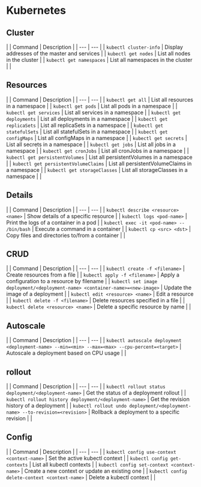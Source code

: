 # Kubernetes

## Cluster
|
| Command | Description |
| --- | --- | 
| `kubectl cluster-info` | Display addresses of the master and services |
| `kubectl get nodes` | List all nodes in the cluster |
| `kubectl get namespaces` | List all namespaces in the cluster |
|
## Resources
|
| Command | Description |
| --- | --- | 
| `kubectl get all` | List all resources in a namespace |
| `kubectl get pods` | List all pods in a namespace |
| `kubectl get services` | List all services in a namespace |
| `kubectl get deployments` | List all deployments in a namespace |
| `kubectl get replicaSets` | List all replicaSets in a namespace |
| `kubectl get statefulSets` | List all statefulSets in a namespace |
| `kubectl get configMaps` | List all configMaps in a namespace |
| `kubectl get secrets` | List all secrets in a namespace |
| `kubectl get jobs` | List all jobs in a namespace |
| `kubectl get cronJobs` | List all cronJobs in a namespace |
| `kubectl get persistentVolumes` | List all persistentVolumes in a namespace |
| `kubectl get persistentVolumeClaims` | List all persistentVolumeClaims in a namespace |
| `kubectl get storageClasses` | List all storageClasses in a namespace |
|
## Details
|
| Command | Description |
| --- | --- | 
| `kubectl describe <resource> <name>` | Show details of a specific resource |
| `kubectl logs <pod-name>` | Print the logs of a container in a pod |
| `kubectl exec -it <pod-name> -- /bin/bash` | Execute a command in a container |
| `kubectl cp <src> <dst>` | Copy files and directories to/from a container |
|
## CRUD
|
| Command | Description |
| --- | --- | 
| `kubectl create -f <filename>` | Create resources from a file |
| `kubectl apply -f <filename>` | Apply a configuration to a resource by filename |
| `kubectl set image deployment/<deployment-name> <container-name>=<new-image>` | Update the image of a deployment |
| `kubectl edit <resource> <name>` | Edit a resource |
| `kubectl delete -f <filename>` | Delete resources specified in a file |
| `kubectl delete <resource> <name>` | Delete a specific resource by name |
|
## Autoscale
|
| Command | Description |
| --- | --- | 
| `kubectl autoscale deployment <deployment-name> --min=<min> --max=<max> --cpu-percent=<target>` | Autoscale a deployment based on CPU usage |
|
## rollout
|
| Command | Description |
| --- | --- | 
| `kubectl rollout status deployment/<deployment-name>` | Get the status of a deployment rollout |
| `kubectl rollout history deployment/<deployment-name>` | Get the revision history of a deployment |
| `kubectl rollout undo deployment/<deployment-name> --to-revision=<revision>` | Rollback a deployment to a specific revision |
|
## Config
|
| Command | Description |
| --- | --- | 
| `kubectl config use-context <context-name>` | Set the active kubectl context |
| `kubectl config get-contexts` | List all kubectl contexts |
| `kubectl config set-context <context-name>` | Create a new context or update an existing one |
| `kubectl config delete-context <context-name>` | Delete a kubectl context |
|
